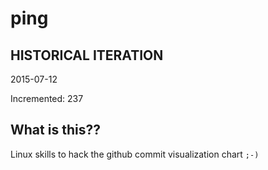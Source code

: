 # ping

## HISTORICAL ITERATION
2015-07-12

Incremented: 237

## What is this?? 
Linux skills to hack the github commit visualization chart `;-)`
